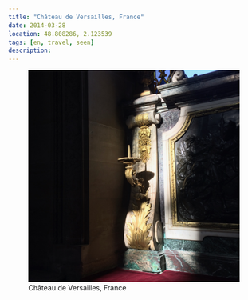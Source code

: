 ```yaml
---
title: "Château de Versailles, France"
date: 2014-03-28
location: 48.808286, 2.123539
tags: [en, travel, seen]
description: 
---
```


<figure>
  <img src="/assets/img/2014-03-28-ch-teau-de-versailles-france.jpeg" alt="Château de Versailles, France">
  <figcaption>Château de Versailles, France</figcaption>
</figure>
